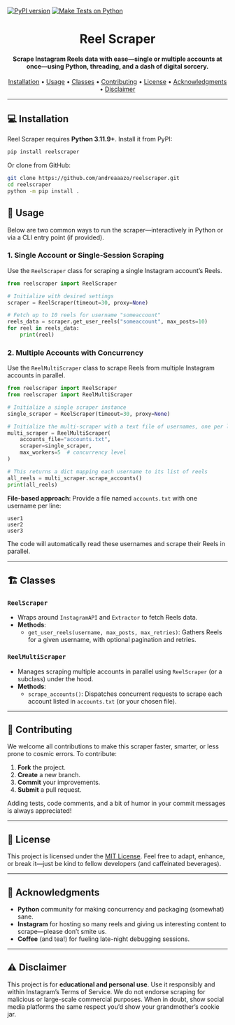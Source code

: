 [![PyPI version](https://img.shields.io/pypi/v/reelscraper.svg)](https://pypi.org/project/reelscraper/)
[![Make Tests on Python](https://github.com/andreaaazo/reelscraper/actions/workflows/tests.yml/badge.svg?branch=main)](https://github.com/andreaaazo/reelscraper/actions/workflows/tests.yml)

<h1 align="center">
  Reel Scraper
  <br>
</h1>

<h4 align="center">
Scrape Instagram Reels data with ease—single or multiple accounts at once—using Python, threading, and a dash of digital sorcery. 
</h4>

<p align="center">
  <a href="#-installation">Installation</a> •
  <a href="#-usage">Usage</a> •
  <a href="#-classes">Classes</a> •
  <a href="#-contributing">Contributing</a> •
  <a href="#-license">License</a> •
  <a href="#-acknowledgments">Acknowledgments</a> •
  <a href="#-disclaimer">Disclaimer</a>
</p>

---

## 💻 Installation

Reel Scraper requires **Python 3.11.9+**. Install it from PyPI:

```bash
pip install reelscraper
```

Or clone from GitHub:

```bash
git clone https://github.com/andreaaazo/reelscraper.git
cd reelscraper
python -m pip install .
```

## 🚀 Usage

Below are two common ways to run the scraper—interactively in Python or via a CLI entry point (if provided).

### 1. Single Account or Single-Session Scraping
Use the `ReelScraper` class for scraping a single Instagram account’s Reels.

```python
from reelscraper import ReelScraper

# Initialize with desired settings
scraper = ReelScraper(timeout=30, proxy=None)

# Fetch up to 10 reels for username "someaccount"
reels_data = scraper.get_user_reels("someaccount", max_posts=10)
for reel in reels_data:
    print(reel)
```

### 2. Multiple Accounts with Concurrency
Use the `ReelMultiScraper` class to scrape Reels from multiple Instagram accounts in parallel.

```python
from reelscraper import ReelScraper
from reelscraper import ReelMultiScraper

# Initialize a single scraper instance
single_scraper = ReelScraper(timeout=30, proxy=None)

# Initialize the multi-scraper with a text file of usernames, one per line
multi_scraper = ReelMultiScraper(
    accounts_file="accounts.txt",
    scraper=single_scraper,
    max_workers=5  # concurrency level
)

# This returns a dict mapping each username to its list of reels
all_reels = multi_scraper.scrape_accounts()
print(all_reels)
```

**File-based approach**: Provide a file named `accounts.txt` with one username per line:
```
user1
user2
user3
```
The code will automatically read these usernames and scrape their Reels in parallel.

---

## 🏗 Classes

### `ReelScraper`
- Wraps around `InstagramAPI` and `Extractor` to fetch Reels data.  
- **Methods**:
  - `get_user_reels(username, max_posts, max_retries)`: Gathers Reels for a given username, with optional pagination and retries.

### `ReelMultiScraper`
- Manages scraping multiple accounts in parallel using `ReelScraper` (or a subclass) under the hood.  
- **Methods**:
  - `scrape_accounts()`: Dispatches concurrent requests to scrape each account listed in `accounts.txt` (or your chosen file).

---

## 🤝 Contributing

We welcome all contributions to make this scraper faster, smarter, or less prone to cosmic errors. To contribute:

1. **Fork** the project.  
2. **Create** a new branch.  
3. **Commit** your improvements.  
4. **Submit** a pull request.  

Adding tests, code comments, and a bit of humor in your commit messages is always appreciated!

---

## 📄 License

This project is licensed under the [MIT License](https://github.com/andreaaazo/reelscraper/blob/master/LICENSE.txt). Feel free to adapt, enhance, or break it—just be kind to fellow developers (and caffeinated beverages).

---

## 🙏 Acknowledgments

- **Python** community for making concurrency and packaging (somewhat) sane.  
- **Instagram** for hosting so many reels and giving us interesting content to scrape—please don’t smite us.  
- **Coffee** (and tea!) for fueling late-night debugging sessions.

---

## ⚠ Disclaimer

This project is for **educational and personal use**. Use it responsibly and within Instagram’s Terms of Service. We do not endorse scraping for malicious or large-scale commercial purposes. When in doubt, show social media platforms the same respect you’d show your grandmother’s cookie jar.
